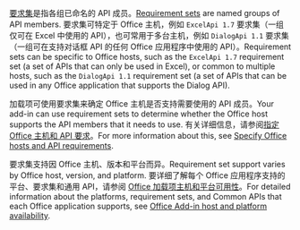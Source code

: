 <span data-ttu-id="b7b17-101">[要求集](../develop/office-versions-and-requirement-sets.md)是指各组已命名的 API 成员。</span><span class="sxs-lookup"><span data-stu-id="b7b17-101">[Requirement sets](../develop/office-versions-and-requirement-sets.md) are named groups of API members.</span></span> <span data-ttu-id="b7b17-102">要求集可特定于 Office 主机，例如 `ExcelApi 1.7` 要求集（一组仅可在 Excel 中使用的 API），也可常用于多台主机，例如 `DialogApi 1.1` 要求集（一组可在支持对话框 API 的任何 Office 应用程序中使用的 API）。</span><span class="sxs-lookup"><span data-stu-id="b7b17-102">Requirement sets can be specific to Office hosts, such as the `ExcelApi 1.7` requirement set (a set of APIs that can only be used in Excel), or common to multiple hosts, such as the `DialogApi 1.1` requirement set (a set of APIs that can be used in any Office application that supports the Dialog API).</span></span>

<span data-ttu-id="b7b17-103">加载项可使用要求集来确定 Office 主机是否支持需要使用的 API 成员。</span><span class="sxs-lookup"><span data-stu-id="b7b17-103">Your add-in can use requirement sets to determine whether the Office host supports the API members that it needs to use.</span></span> <span data-ttu-id="b7b17-104">有关详细信息，请参阅[指定 Office 主机和 API 要求](../develop/specify-office-hosts-and-api-requirements.md)。</span><span class="sxs-lookup"><span data-stu-id="b7b17-104">For more information about this, see [Specify Office hosts and API requirements](../develop/specify-office-hosts-and-api-requirements.md).</span></span>

<span data-ttu-id="b7b17-105">要求集支持因 Office 主机、版本和平台而异。</span><span class="sxs-lookup"><span data-stu-id="b7b17-105">Requirement set support varies by Office host, version, and platform.</span></span> <span data-ttu-id="b7b17-106">要详细了解每个 Office 应用程序支持的平台、要求集和通用 API，请参阅 [Office 加载项主机和平台可用性](../overview/office-add-in-availability.md)。</span><span class="sxs-lookup"><span data-stu-id="b7b17-106">For detailed information about the platforms, requirement sets, and Common APIs that each Office application supports, see [Office Add-in host and platform availability](../overview/office-add-in-availability.md).</span></span>

